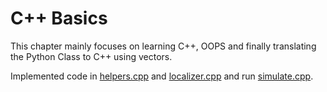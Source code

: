 # C++ Basics
This chapter mainly focuses on learning C++, OOPS and finally translating the Python Class to C++ using vectors.

Implemented code in [helpers.cpp](https://github.com/rahulsharma16/Intro-to-Self-Driving-Cars/blob/master/3.C%2B%2B%20Basics/helpers.cpp) and [localizer.cpp](https://github.com/rahulsharma16/Intro-to-Self-Driving-Cars/blob/master/3.C%2B%2B%20Basics/localizer.cpp) and run [simulate.cpp](https://github.com/rahulsharma16/Intro-to-Self-Driving-Cars/blob/master/3.C%2B%2B%20Basics/simulate.cpp).
